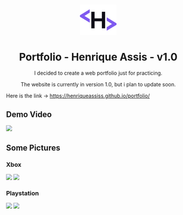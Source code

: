 <div align="center">
  <img alt="Logo" src="assets/tab_logo.png" width="100" />
</div>
<h1 align="center">
  Portfolio - Henrique Assis - v1.0
</h1>

<p align="center">I decided to create a web portfolio just for practicing.</p>

<p align="center">The website is currently in version 1.0, but i plan to update soon.</p>

Here is the link -> https://henriqueassiss.github.io/portfolio/

<h2>Demo Video</h2>

<img src="demo/app_video.gif" width="350"/>

<h2>Some Pictures</h2>

<h3>Xbox</h3>

<img src="demo/xbox_carousel.jpg" width="350"/>

<img src="demo/xbox_details_page.jpg" width="350"/>

<h3>Playstation</h3>

<img src="demo/playstation_carousel.jpg" width="350"/>

<img src="demo/playstation_details_page.jpg" width="350"/>
